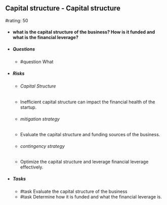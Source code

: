## Capital structure - Capital structure
#rating: 50
- #### what is the capital structure of the business? How is it funded and what is the financial leverage?
- ##### Questions
  - #question What
- ##### Risks

  - ###### Capital Structure
  - Inefficient capital structure can impact the financial health of the startup.
  - ###### mitigation strategy
  - Evaluate the capital structure and funding sources of the business.
  - ###### contingency strategy
  - Optimize the capital structure and leverage financial leverage effectively.
- ##### Tasks
  - #task Evaluate the capital structure of the business
  - #task  Determine how it is funded and what the financial leverage is.


